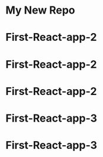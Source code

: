 # My New Repo
# First-React-app-2
# First-React-app-2
# First-React-app-2
# First-React-app-3
# First-React-app-3

